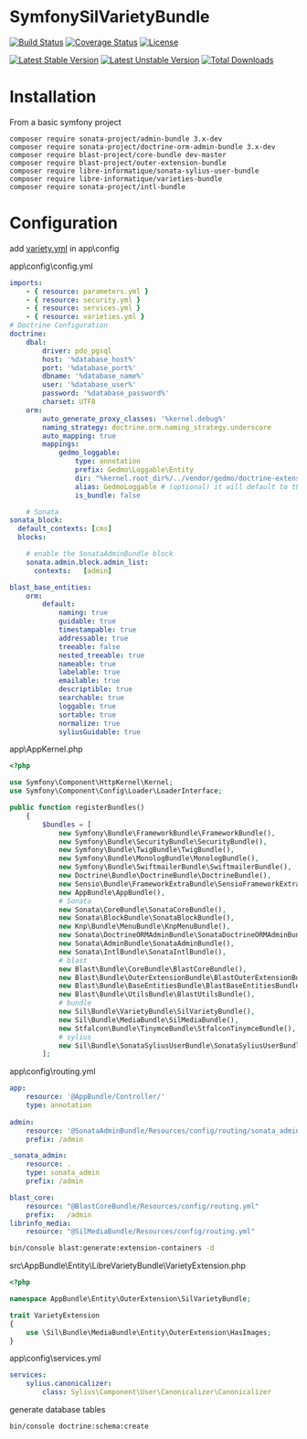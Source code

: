 # SymfonySilVarietyBundle

[![Build Status](https://travis-ci.org/libre-informatique/VarietyBundle.svg?branch=master)](https://travis-ci.org/libre-informatique/VarietyBundle)
[![Coverage Status](https://coveralls.io/repos/github/libre-informatique/VarietyBundle/badge.svg?branch=master)](https://coveralls.io/github/libre-informatique/VarietyBundle?branch=master)
[![License](https://img.shields.io/github/license/libre-informatique/VarietyBundle.svg?style=flat-square)](./LICENCE.md)

[![Latest Stable Version](https://poser.pugx.org/libre-informatique/varieties-bundle/v/stable)](https://packagist.org/packages/libre-informatique/varieties-bundle)
[![Latest Unstable Version](https://poser.pugx.org/libre-informatique/varieties-bundle/v/unstable)](https://packagist.org/packages/libre-informatique/varieties-bundle)
[![Total Downloads](https://poser.pugx.org/libre-informatique/varieties-bundle/downloads)](https://packagist.org/packages/libre-informatique/varieties-bundle)

# Installation
From a basic symfony project

```
composer require sonata-project/admin-bundle 3.x-dev
composer require sonata-project/doctrine-orm-admin-bundle 3.x-dev
composer require blast-project/core-bundle dev-master
composer require blast-project/outer-extension-bundle
composer require libre-informatique/sonata-sylius-user-bundle
composer require libre-informatique/varieties-bundle
composer require sonata-project/intl-bundle
```
# Configuration
add [variety.yml](https://github.com/libre-informatique/LISemSymfonyProject/blob/master/app/config/varieties.yml) in app\config

app\config\config.yml

```yaml
imports:
    - { resource: parameters.yml }
    - { resource: security.yml }
    - { resource: services.yml }
    - { resource: varieties.yml }
# Doctrine Configuration
doctrine:
    dbal:
        driver: pdo_pgsql
        host: '%database_host%'
        port: '%database_port%'
        dbname: '%database_name%'
        user: '%database_user%'
        password: '%database_password%'
        charset: UTF8
    orm:
        auto_generate_proxy_classes: '%kernel.debug%'
        naming_strategy: doctrine.orm.naming_strategy.underscore
        auto_mapping: true
        mappings:
            gedmo_loggable:
                type: annotation
                prefix: Gedmo\Loggable\Entity
                dir: "%kernel.root_dir%/../vendor/gedmo/doctrine-extensions/lib/Gedmo/Loggable/Entity"
                alias: GedmoLoggable # (optional) it will default to the name set for the mappingmapping
                is_bundle: false

    # Sonata
sonata_block:
  default_contexts: [cms]
  blocks:

    # enable the SonataAdminBundle block
    sonata.admin.block.admin_list:
      contexts:   [admin]

blast_base_entities:
    orm:
        default:
            naming: true
            guidable: true
            timestampable: true
            addressable: true
            treeable: false
            nested_treeable: true
            nameable: true
            labelable: true
            emailable: true
            descriptible: true
            searchable: true
            loggable: true
            sortable: true
            normalize: true
            syliusGuidable: true
```
app\AppKernel.php

```php
<?php

use Symfony\Component\HttpKernel\Kernel;
use Symfony\Component\Config\Loader\LoaderInterface;

public function registerBundles()
    {
        $bundles = [
            new Symfony\Bundle\FrameworkBundle\FrameworkBundle(),
            new Symfony\Bundle\SecurityBundle\SecurityBundle(),
            new Symfony\Bundle\TwigBundle\TwigBundle(),
            new Symfony\Bundle\MonologBundle\MonologBundle(),
            new Symfony\Bundle\SwiftmailerBundle\SwiftmailerBundle(),
            new Doctrine\Bundle\DoctrineBundle\DoctrineBundle(),
            new Sensio\Bundle\FrameworkExtraBundle\SensioFrameworkExtraBundle(),
            new AppBundle\AppBundle(),
            # Sonata
            new Sonata\CoreBundle\SonataCoreBundle(), 
            new Sonata\BlockBundle\SonataBlockBundle(), 
            new Knp\Bundle\MenuBundle\KnpMenuBundle(),
            new Sonata\DoctrineORMAdminBundle\SonataDoctrineORMAdminBundle(),
            new Sonata\AdminBundle\SonataAdminBundle(),
            new Sonata\IntlBundle\SonataIntlBundle(),
            # blast
            new Blast\Bundle\CoreBundle\BlastCoreBundle(),
            new Blast\Bundle\OuterExtensionBundle\BlastOuterExtensionBundle(),
            new Blast\Bundle\BaseEntitiesBundle\BlastBaseEntitiesBundle(),
            new Blast\Bundle\UtilsBundle\BlastUtilsBundle(),
            # bundle
            new Sil\Bundle\VarietyBundle\SilVarietyBundle(),
            new Sil\Bundle\MediaBundle\SilMediaBundle(),
            new Stfalcon\Bundle\TinymceBundle\StfalconTinymceBundle(),
            # sylius
            new Sil\Bundle\SonataSyliusUserBundle\SonataSyliusUserBundle(),
        ];
```
app\config\routing.yml
```yaml
app:
    resource: '@AppBundle/Controller/'
    type: annotation
    
admin:
    resource: '@SonataAdminBundle/Resources/config/routing/sonata_admin.xml'
    prefix: /admin

_sonata_admin:
    resource: .
    type: sonata_admin
    prefix: /admin

blast_core:
    resource: "@BlastCoreBundle/Resources/config/routing.yml" 
    prefix:   /admin
librinfo_media:
    resource: "@SilMediaBundle/Resources/config/routing.yml"
```

```bash
bin/console blast:generate:extension-containers -d
```
src\AppBundle\Entity\LibreVarietyBundle\VarietyExtension.php
```php
<?php

namespace AppBundle\Entity\OuterExtension\SilVarietyBundle;

trait VarietyExtension
{
    use \Sil\Bundle\MediaBundle\Entity\OuterExtension\HasImages;
}
```
app\config\services.yml
```yaml
services:
    sylius.canonicalizer:
        class: Sylius\Component\User\Canonicalizer\Canonicalizer
```
generate database tables
```bash
bin/console doctrine:schema:create
```